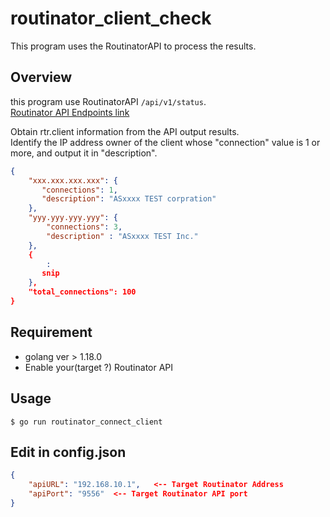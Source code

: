# routinator_client_check

This program uses the RoutinatorAPI to process the results.

## Overview

this program use RoutinatorAPI `/api/v1/status`.  
[Routinator API Endpoints link](https://routinator.docs.nlnetlabs.nl/en/stable/api-endpoints.html#:~:text=the%20following%20paths%3A-,/api/v1/status,-Returns%20exhaustive%20information)  

Obtain rtr.client information from the API output results.  
Identify the IP address owner of the client whose "connection" value is 1 or more, and output it in "description".


```json
{
    "xxx.xxx.xxx.xxx": {
       "connections": 1,
       "description": "ASxxxx TEST corpration" 
    },
    "yyy.yyy.yyy.yyy": {
        "connections": 3,
        "description" : "ASxxxx TEST Inc."
    },
    {
        :
       snip
    },
    "total_connections": 100
}
```

## Requirement

- golang  ver > 1.18.0 
- Enable your(target ?) Routinator API

## Usage

`$ go run routinator_connect_client`


## Edit in config.json

```json
{
    "apiURL": "192.168.10.1",   <-- Target Routinator Address 
    "apiPort": "9556"  <-- Target Routinator API port
}
```
